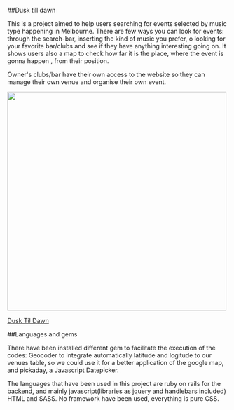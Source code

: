 ##Dusk till dawn

This is a project aimed to help users searching for events selected by music type happening in Melbourne.
There are few ways you can look for events: through the search-bar, inserting the kind of music you prefer, o looking for your favorite bar/clubs and see if they have anything interesting going on.
It shows users also a map to check how far it is the place, where the event is gonna happen , from their position.

Owner's clubs/bar have their own access to the website so they can manage their own venue and organise their own event.

<img src="http://i.imgur.com/67t6AHG.jpg?1" width="500">

[Dusk Til Dawn](http://dusktilldawn.herokuapp.com/)

##Languages and gems

There have been installed different gem to facilitate the execution of the codes:
Geocoder to integrate automatically latitude and logitude to our venues table, so we could use it for a better application of the google map,
 and pickaday, a Javascript Datepicker.

The languages that have been used in this project are ruby on rails for the backend, and mainly javascript(libraries as jquery and handlebars included) HTML and SASS.
No framework have been used, everything is pure CSS.
